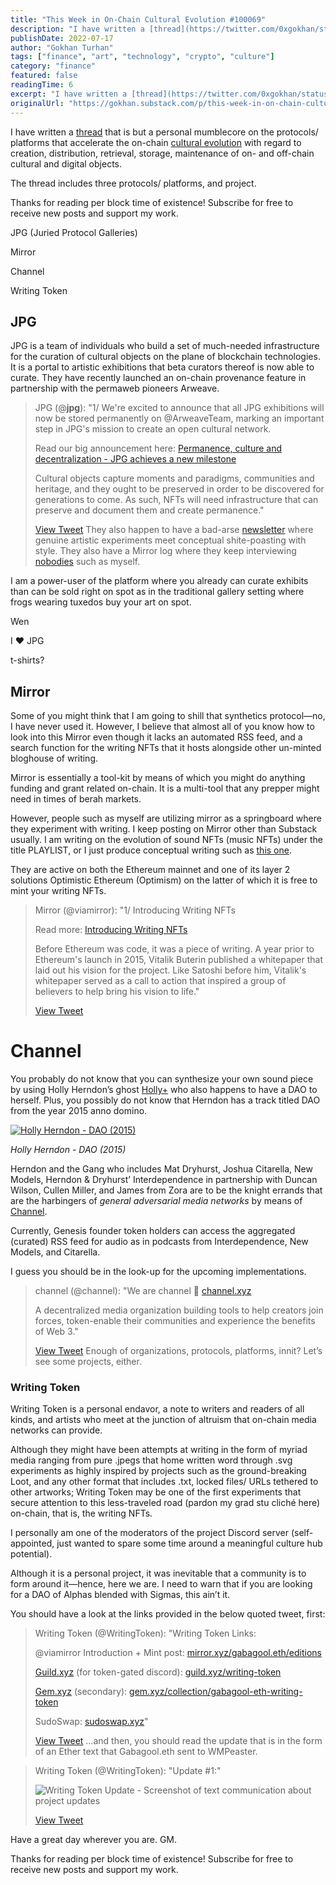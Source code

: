 ```yaml
---
title: "This Week in On-Chain Cultural Evolution #100069"
description: "I have written a [thread](https://twitter.com/0xgokhan/status/1548374416161005574) that is but a personal mumblecore on the protocols/ platforms that accelerate the on-chain [cultural evolution](https..."
publishDate: 2022-07-17
author: "Gokhan Turhan"
tags: ["finance", "art", "technology", "crypto", "culture"]
category: "finance"
featured: false
readingTime: 6
excerpt: "I have written a [thread](https://twitter.com/0xgokhan/status/1548374416161005574) that is but a personal mumblecore on the protocols/ platforms that accelerate the on-chain [cultural evolution](https..."
originalUrl: "https://gokhan.substack.com/p/this-week-in-on-chain-cultural-evolution"
---
```


I have written a [thread](https://twitter.com/0xgokhan/status/1548374416161005574) that is but a personal mumblecore on the protocols/ platforms that accelerate the on-chain [cultural evolution](https://plato.stanford.edu/entries/evolution-cultural/) with regard to creation, distribution, retrieval, storage, maintenance of on- and off-chain cultural and digital objects. 

The thread includes three protocols/ platforms, and project.

Thanks for reading per block time of existence! Subscribe for free to receive new posts and support my work.

JPG (Juried Protocol Galleries)

Mirror

Channel

Writing Token

## JPG

JPG is a team of individuals who build a set of much-needed infrastructure for the curation of cultural objects on the plane of blockchain technologies. It is a portal to artistic exhibitions that beta curators thereof is now able to curate. They have recently launched an on-chain provenance feature in partnership with the permaweb pioneers Arweave.

> JPG (@______jpg______): "1/ We're excited to announce that all JPG exhibitions will now be stored permanently on @ArweaveTeam, marking an important step in JPG's mission to create an open cultural network.
> 
> Read our big announcement here: [Permanence, culture and decentralization - JPG achieves a new milestone](https://jpg.mirror.xyz/W-JMDmJj1cIaHbrMy6od2K0Lo-QH6pmJw2woTGEbbcU)
> 
> Cultural objects capture moments and paradigms, communities and heritage, and they ought to be preserved in order to be discovered for generations to come. As such, NFTs will need infrastructure that can preserve and document them and create permanence."
> 
> [View Tweet](https://twitter.com/______jpg______/status/1547606101813633028)
They also happen to have a bad-arse [newsletter](https://jpg100.substack.com/p/permanence-culture-and-decentralization) where genuine artistic experiments meet conceptual shite-poasting with style. They also have a Mirror log where they keep interviewing [nobodies](https://jpg.mirror.xyz/eAZi6PglxjMALBw2Mk4cnJxdxPGv6Bpcr5irWZp91Wc) such as myself.

I am a power-user of the platform where you already can curate exhibits than can be sold right on spot as in the traditional gallery setting where frogs wearing tuxedos buy your art on spot.

Wen

 I ❤️ JPG

 t-shirts?

## Mirror

Some of you might think that I am going to shill that synthetics protocol—no, I have never used it. However, I believe that almost all of you know how to look into this Mirror even though it lacks an automated RSS feed, and a search function for the writing NFTs that it hosts alongside other un-minted bloghouse of writing.

Mirror is essentially a tool-kit by means of which you might do anything funding and grant related on-chain. It is a multi-tool that any prepper might need in times of berah markets. 

However, people such as myself are utilizing mirror as a springboard where they experiment with writing. I keep posting on Mirror other than Substack usually. I am writing on the evolution of sound NFTs (music NFTs) under the title PLAYLIST, or I just produce conceptual writing such as [this one](https://mirror.xyz/gokhan.eth/MO3N09UEu1IJaHDX-08wDCXRIkStdsVAO7espNGQt9Y). 

They are active on both the Ethereum mainnet and one of its layer 2 solutions Optimistic Ethereum (Optimism) on the latter of which it is free to mint your writing NFTs.

> Mirror (@viamirror): "1/ Introducing Writing NFTs
> 
> Read more: [Introducing Writing NFTs](https://dev.mirror.xyz/5gt60vKFJZ_tR1BjoJ7-Y0sNw7REebStHjzFU5x73J0)
> 
> Before Ethereum was code, it was a piece of writing. A year prior to Ethereum's launch in 2015, Vitalik Buterin published a whitepaper that laid out his vision for the project. Like Satoshi before him, Vitalik's whitepaper served as a call to action that inspired a group of believers to help bring his vision to life."
> 
> [View Tweet](https://twitter.com/viamirror/status/1529523279245070337)
# Channel

You probably do not know that you can synthesize your own sound piece by using Holly Herndon’s ghost [Holly+](https://holly.plus/) who also happens to have a DAO to herself. Plus, you possibly do not know that Herndon has a track titled DAO from the year 2015 anno domino.

[![Holly Herndon - DAO (2015)](https://img.youtube.com/vi/etQ1Bheuv0k/maxresdefault.jpg)](https://www.youtube.com/watch?v=etQ1Bheuv0k)

*Holly Herndon - DAO (2015)*

Herndon and the Gang who includes Mat Dryhurst, Joshua Citarella, New Models, Herndon & Dryhurst’ Interdependence in partnership with Duncan Wilson, Cullen Miller, and James from Zora are to be the knight errands that are the harbingers of *general adversarial media networks* by means of [Channel](https://www.channel.xyz/).

Currently, Genesis founder token holders can access the aggregated (curated) RSS feed for audio as in podcasts from Interdependence, New Models, and Citarella.

I guess you should be in the look-up for the upcoming implementations.

> channel (@channel): "We are channel 🌌 [channel.xyz](http://www.channel.xyz)
> 
> A decentralized media organization building tools to help creators join forces, token-enable their communities and experience the benefits of Web 3."
> 
> [View Tweet](https://twitter.com/channel/status/1480586208367587335)
Enough of organizations, protocols, platforms, innit? Let’s see some projects, either.

### Writing Token

Writing Token is a personal endavor, a note to writers and readers of all kinds, and artists who meet at the junction of altruism that on-chain media networks can provide.

Although they might have been attempts at writing in the form of myriad media ranging from pure .jpegs that home written word through .svg experiments as highly inspired by projects such as the ground-breaking Loot, and any other format that includes .txt, locked files/ URLs tethered to other artworks; Writing Token may be one of the first experiments that secure attention to this less-traveled road (pardon my grad stu cliché here) on-chain, that is, the writing NFTs.

I personally am one of the moderators of the project Discord server (self-appointed, just wanted to spare some time around a meaningful culture hub potential). 

Although it is a personal project, it was inevitable that a community is to form around it—hence, here we are. I need to warn that if you are looking for a DAO of Alphas blended with Sigmas, this ain’t it. 

You should have a look at the links provided in the below quoted tweet, first:

> Writing Token (@WritingToken): "Writing Token Links:
> 
> @viamirror Introduction + Mint post: [mirror.xyz/gabagool.eth/editions](https://mirror.xyz/gabagool.eth/editions/0x73168661D8e531a8b4Fe7F1E3e349778660A7F28/0)
> 
> [Guild.xyz](http://Guild.xyz) (for token-gated discord): [guild.xyz/writing-token](https://guild.xyz/writing-token)
> 
> [Gem.xyz](http://Gem.xyz) (secondary): [gem.xyz/collection/gabagool-eth-writing-token](https://www.gem.xyz/collection/gabagool-eth-writing-token/)
> 
> SudoSwap: [sudoswap.xyz](https://sudoswap.xyz/#/browse/buy/0x73168661D8e531a8b4Fe7F1E3e349778660A7F28)"
> 
> [View Tweet](https://twitter.com/WritingToken/status/1548300944902725633)
…and then, you should read the update that is in the form of an Ether text that Gabagool.eth sent to WMPeaster.

> Writing Token (@WritingToken): "Update #1:"
> 
> ![Writing Token Update - Screenshot of text communication about project updates](https://pbs.substack.com/media/FXyrln6VQAIOPGs.jpg)
> 
> [View Tweet](https://twitter.com/WritingToken/status/1548301041757696000)

Have a great day wherever you are. GM.

Thanks for reading per block time of existence! Subscribe for free to receive new posts and support my work.